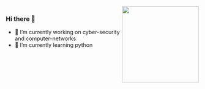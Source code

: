 <img src="https://media.giphy.com/media/xTiTnBELA6Mb1TeeOc/giphy.gif" align="right" width="200" height="200">

### Hi there 👋


- 🔭 I’m currently working on cyber-security and computer-networks
- 🌱 I’m currently learning python

